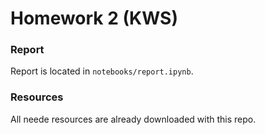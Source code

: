 # Homework 2 (KWS)

### Report
Report is located in `notebooks/report.ipynb`.

### Resources
All neede resources are already downloaded with this repo.
